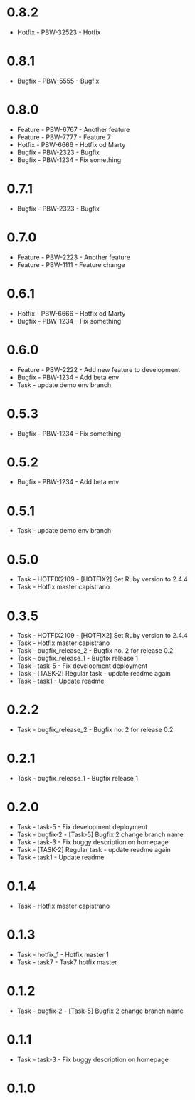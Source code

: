 # 0.8.2
 * Hotfix - PBW-32523 - Hotfix

# 0.8.1
 * Bugfix - PBW-5555 - Bugfix

# 0.8.0
 * Feature - PBW-6767 - Another feature
 * Feature - PBW-7777 - Feature 7
 * Hotfix - PBW-6666 - Hotfix od Marty
 * Bugfix - PBW-2323 - Bugfix
 * Bugfix - PBW-1234 - Fix something

# 0.7.1
 * Bugfix - PBW-2323 - Bugfix

# 0.7.0
 * Feature - PBW-2223 - Another feature
 * Feature - PBW-1111 - Feature change


# 0.6.1
 * Hotfix - PBW-6666 - Hotfix od Marty
 * Bugfix - PBW-1234 - Fix something

# 0.6.0
 * Feature - PBW-2222 - Add new feature to development
 * Bugfix - PBW-1234 - Add beta env
 * Task - update demo env branch

# 0.5.3
 * Bugfix - PBW-1234 - Fix something

# 0.5.2
 * Bugfix - PBW-1234 - Add beta env

# 0.5.1
 * Task - update demo env branch

# 0.5.0
 * Task - HOTFIX2109 - [HOTFIX2] Set Ruby version to 2.4.4
 * Task - Hotfix master capistrano

# 0.3.5
 * Task - HOTFIX2109 - [HOTFIX2] Set Ruby version to 2.4.4
 * Task - Hotfix master capistrano
 * Task - bugfix_release_2 - Bugfix no. 2 for release 0.2
 * Task - bugfix_release_1 - Bugfix release 1
 * Task - task-5 - Fix development deployment
 * Task - [TASK-2] Regular task - update readme again
 * Task - task1 - Update readme

# 0.2.2
 * Task - bugfix_release_2 - Bugfix no. 2 for release 0.2

# 0.2.1
 * Task - bugfix_release_1 - Bugfix release 1

# 0.2.0
 * Task - task-5 - Fix development deployment
 * Task - bugfix-2 - [Task-5] Bugfix 2 change branch name
 * Task - task-3 - Fix buggy description on homepage
 * Task - [TASK-2] Regular task - update readme again
 * Task - task1 - Update readme

# 0.1.4
 * Task - Hotfix master capistrano

# 0.1.3
 * Task - hotfix_1 - Hotfix master 1
 * Task - task7 - Task7 hotfix master

# 0.1.2
 * Task - bugfix-2 - [Task-5] Bugfix 2 change branch name

# 0.1.1
 * Task - task-3 - Fix buggy description on homepage

# 0.1.0
